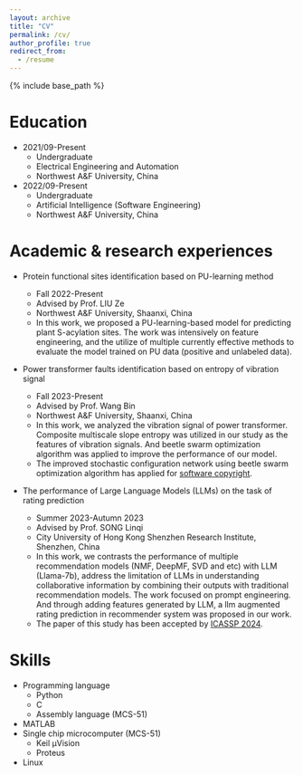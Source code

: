 ```yaml
---
layout: archive
title: "CV"
permalink: /cv/
author_profile: true
redirect_from:
  - /resume
---
```


{% include base_path %}

Education
======
* 2021/09-Present
  * Undergraduate
  * Electrical Engineering and Automation
  * Northwest A&F University, China
* 2022/09-Present
  * Undergraduate
  * Artificial Intelligence (Software Engineering)
  * Northwest A&F University, China

Academic & research experiences
======
* Protein functional sites identification based on PU-learning method
  * Fall 2022-Present
  * Advised by Prof. LIU Ze
  * Northwest A&F University, Shaanxi, China
  * In this work, we proposed a PU-learning-based model for predicting plant S-acylation sites. The work was intensively on feature engineering, and the utilize of multiple currently effective methods to evaluate the model trained on PU data (positive and unlabeled data).

* Power transformer faults identification based on entropy of vibration signal
  * Fall 2023-Present
  * Advised by Prof. Wang Bin
  * Northwest A&F University, Shaanxi, China
  * In this work, we analyzed the vibration signal of power transformer. Composite multiscale slope entropy was utilized in our study as the features of vibration signals. And beetle swarm optimization algorithm was applied to improve the performance of our model.
  * The improved stochastic configuration network using beetle swarm optimization algorithm has applied for [software copyright](https://servais-ja.github.io/Jiansheng-Wang.github.io/files/Software_copyright_BSO_SCN.pdf).

* The performance of Large Language Models (LLMs) on the task of rating prediction
  * Summer 2023-Autumn 2023
  * Advised by Prof. SONG Linqi
  * City University of Hong Kong Shenzhen Research Institute, Shenzhen, China
  * In this work, we contrasts the performance of multiple recommendation models (NMF, DeepMF, SVD and etc) with LLM (Llama-7b), address the limitation of LLMs in understanding collaborative information by combining their outputs with traditional recommendation models. The work focused on prompt engineering. And through adding features generated by LLM, a llm augmented rating prediction in recommender system was proposed in our work.
  * The paper of this study has been accepted by [ICASSP 2024](https://2024.ieeeicassp.org/).
  
Skills
======
* Programming language
  * Python
  * C
  * Assembly language (MCS-51)
* MATLAB
* Single chip microcomputer (MCS-51)
  * Keil µVision
  * Proteus
* Linux
